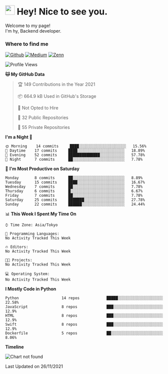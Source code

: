 <h1><img src="https://emojis.slackmojis.com/emojis/images/1531849430/4246/blob-sunglasses.gif?1531849430" width="30"/> Hey! Nice to see you.</h1>

<p>Welcome to my page! </br> I'm hy, Backend developer.

<h3>Where to find me</h3>
<p>
<a href="https://github.com/hgaiji" target="_blank"><img alt="Github" src="https://img.shields.io/badge/GitHub-%2312100E.svg?&style=for-the-badge&logo=Github&logoColor=white" /></a>
<a href="https://qiita.com/hgaiji" target="_blank"><img alt="Medium" src="https://img.shields.io/badge/qiita-55C500.svg?&style=for-the-badge&logo=qiita&logoColor=white" /></a>
<a href="https://zenn.dev/gakin" target="_blank"><img alt="Zenn" src="https://img.shields.io/badge/Zenn-3EA8FF.svg?&style=for-the-badge&logo=Zenn&logoColor=white" /></a>
</p>

<!--START_SECTION:waka-->
![Profile Views](http://img.shields.io/badge/Profile%20Views-0-blue)

**🐱 My GitHub Data** 

> 🏆 149 Contributions in the Year 2021
 > 
> 📦 664.9 kB Used in GitHub's Storage 
 > 
> 🚫 Not Opted to Hire
 > 
> 📜 32 Public Repositories 
 > 
> 🔑 55 Private Repositories  
 > 
**I'm a Night 🦉** 

```text
🌞 Morning    14 commits     ████░░░░░░░░░░░░░░░░░░░░░   15.56% 
🌆 Daytime    17 commits     ████░░░░░░░░░░░░░░░░░░░░░   18.89% 
🌃 Evening    52 commits     ██████████████░░░░░░░░░░░   57.78% 
🌙 Night      7 commits      ██░░░░░░░░░░░░░░░░░░░░░░░   7.78%

```
📅 **I'm Most Productive on Saturday** 

```text
Monday       8 commits      ██░░░░░░░░░░░░░░░░░░░░░░░   8.89% 
Tuesday      15 commits     ████░░░░░░░░░░░░░░░░░░░░░   16.67% 
Wednesday    7 commits      ██░░░░░░░░░░░░░░░░░░░░░░░   7.78% 
Thursday     6 commits      █░░░░░░░░░░░░░░░░░░░░░░░░   6.67% 
Friday       7 commits      ██░░░░░░░░░░░░░░░░░░░░░░░   7.78% 
Saturday     25 commits     ███████░░░░░░░░░░░░░░░░░░   27.78% 
Sunday       22 commits     ██████░░░░░░░░░░░░░░░░░░░   24.44%

```


📊 **This Week I Spent My Time On** 

```text
⌚︎ Time Zone: Asia/Tokyo

💬 Programming Languages: 
No Activity Tracked This Week

🔥 Editors: 
No Activity Tracked This Week

🐱‍💻 Projects: 
No Activity Tracked This Week

💻 Operating System: 
No Activity Tracked This Week

```

**I Mostly Code in Python** 

```text
Python                   14 repos            █████░░░░░░░░░░░░░░░░░░░░   22.58% 
JavaScript               8 repos             ███░░░░░░░░░░░░░░░░░░░░░░   12.9% 
HTML                     8 repos             ███░░░░░░░░░░░░░░░░░░░░░░   12.9% 
Swift                    8 repos             ███░░░░░░░░░░░░░░░░░░░░░░   12.9% 
Dockerfile               5 repos             ██░░░░░░░░░░░░░░░░░░░░░░░   8.06%

```


**Timeline**

![Chart not found](https://raw.githubusercontent.com/hgaiji/hgaiji/main/charts/bar_graph.png) 


 Last Updated on 26/11/2021
<!--END_SECTION:waka-->